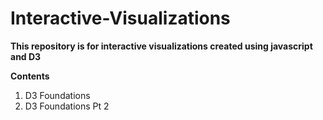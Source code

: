# Interactive-Visualizations
**This repository is for interactive visualizations created using javascript and D3**

**Contents**
1. D3 Foundations
2. D3 Foundations Pt 2
